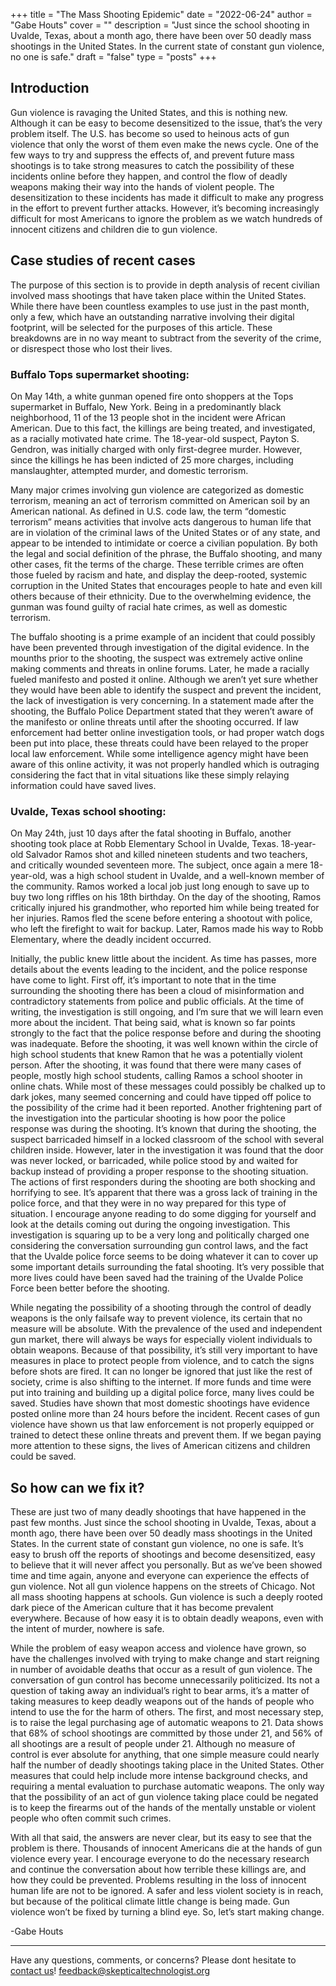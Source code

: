 +++
title = "The Mass Shooting Epidemic"
date = "2022-06-24"
author = "Gabe Houts"
cover = ""
description = "Just since the school shooting in Uvalde, Texas, about a month ago, there have been over 50 deadly mass shootings in the United States. In the current state of constant gun violence, no one is safe."
draft = "false"
type = "posts"
+++

## Introduction

Gun violence is ravaging the United States, and this is nothing new. Although it can be easy to become desensitized to the issue, that’s the very problem itself. The U.S. has become so used to heinous acts of gun violence that only the worst of them even make the news cycle. One of the few ways to try and suppress the effects of, and prevent future mass shootings is to take strong measures to catch the possibility of these incidents online before they happen, and control the flow of deadly weapons making their way into the hands of violent people. The desensitization to these incidents has made it difficult to make any progress in the effort to prevent further attacks. However, it’s becoming increasingly difficult for most Americans to ignore the problem as we watch hundreds of innocent citizens and children die to gun violence.

## Case studies of recent cases

The purpose of this section is to provide in depth analysis of recent civilian involved mass shootings that have taken place within the United States. While there have been countless examples to use just in the past month, only a few, which have an outstanding narrative involving their digital footprint, will be selected for the purposes of this article. These breakdowns are in no way meant to subtract from the severity of the crime, or disrespect those who lost their lives.

### Buffalo Tops supermarket shooting:

On May 14th, a white gunman opened fire onto shoppers at the Tops supermarket in Buffalo, New York. Being in a predominantly black neighborhood, 11 of the 13 people shot in the incident were African American. Due to this fact, the killings are being treated, and investigated, as a racially motivated hate crime. The 18-year-old suspect, Payton S. Gendron, was initially charged with only first-degree murder. However, since the killings he has been indicted of 25 more charges, including manslaughter, attempted murder, and domestic terrorism. 

Many major crimes involving gun violence are categorized as domestic terrorism, meaning an act of terrorism committed on American soil by an American national. As defined in U.S. code law, the term “domestic terrorism” means activities that involve acts dangerous to human life that are in violation of the criminal laws of the United States or of any state, and appear to be intended to intimidate or coerce a civilian population. By both the legal and social definition of the phrase, the Buffalo shooting, and many other cases, fit the terms of the charge. These terrible crimes are often those fueled by racism and hate, and display the deep-rooted, systemic corruption in the United States that encourages people to hate and even kill others because of their ethnicity. Due to the overwhelming evidence, the gunman was found guilty of racial hate crimes, as well as domestic terrorism.

The buffalo shooting is a prime example of an incident that could possibly have been prevented through investigation of the digital evidence. In the mounths prior to the shooting, the suspect was extremely active online making comments and threats in online forums. Later, he made a racially fueled manifesto and posted it online. Although we aren’t yet sure whether they would have been able to identify the suspect and prevent the incident, the lack of investigation is very concerning. In a statement made after the shooting, the Buffalo Police Department stated that they weren’t aware of the manifesto or online threats until after the shooting occurred. If law enforcement had better online investigation tools, or had proper watch dogs been put into place, these threats could have been relayed to the proper local law enforcement. While some intelligence agency might have been aware of this online activity, it was not properly handled which is outraging considering the fact that in vital situations like these simply relaying information could have saved lives.

### Uvalde, Texas school shooting:

On May 24th, just 10 days after the fatal shooting in Buffalo, another shooting took place at Robb Elementary School in Uvalde, Texas. 18-year-old Salvador Ramos shot and killed nineteen students and two teachers, and critically wounded seventeen more.  The subject, once again a mere 18-year-old, was a high school student in Uvalde, and a well-known member of the community. Ramos worked a local job just long enough to save up to buy two long riffles on his 18th birthday. On the day of the shooting, Ramos critically injured his grandmother, who reported him while being treated for her injuries. Ramos fled the scene before entering a shootout with police, who left the firefight to wait for backup. Later, Ramos made his way to Robb Elementary, where the deadly incident occurred. 

Initially, the public knew little about the incident. As time has passes, more details about the events leading to the incident, and the police response have come to light. First off, it’s important to note that in the time surrounding the shooting there has been a cloud of misinformation and contradictory statements from police and public officials. At the time of writing, the investigation is still ongoing, and I’m sure that we will learn even more about the incident. That being said, what is known so far points strongly to the fact that the police response before and during the shooting was inadequate. Before the shooting, it was well known within the circle of high school students that knew Ramon that he was a potentially violent person. After the shooting, it was found that there were many cases of people, mostly high school students, calling Ramos a school shooter in online chats. While most of these messages could possibly be chalked up to dark jokes, many seemed concerning and could have tipped off police to the possibility of the crime had it been reported. Another frightening part of the investigation into the particular shooting is how poor the police response was during the shooting. It’s known that during the shooting, the suspect barricaded himself in a locked classroom of the school with several children inside. However, later in the investigation it was found that the door was never locked, or barricaded, while police stood by and waited for backup instead of providing a proper response to the shooting situation. The actions of first responders during the shooting are both shocking and horrifying to see. It’s apparent that there was a gross lack of training in the police force, and that they were in no way prepared for this type of situation. I encourage anyone reading to do some digging for yourself and look at the details coming out during the ongoing investigation. This investigation is squaring up to be a very long and politically charged one considering the conversation surrounding gun control laws, and the fact that the Uvalde police force seems to be doing whatever it can to cover up some important details surrounding the fatal shooting. It’s very possible that more lives could have been saved had the training of the Uvalde Police Force been better before the shooting.

While negating the possibility of a shooting through the control of deadly weapons is the only failsafe way to prevent violence, its certain that no measure will be absolute. With the prevalence of the used and independent gun market, there will always be ways for especially violent individuals to obtain weapons. Because of that possibility, it’s still very important to have measures in place to protect people from violence, and to catch the signs before shots are fired. It can no longer be ignored that just like the rest of society, crime is also shifting to the internet. If more funds and time were put into training and building up a digital police force, many lives could be saved. Studies have shown that most domestic shootings have evidence posted online more than 24 hours before the incident. Recent cases of gun violence have shown us that law enforcement is not properly equipped or trained to detect these online threats and prevent them. If we began paying more attention to these signs, the lives of American citizens and children could be saved.

## So how can we fix it?

These are just two of many deadly shootings that have happened in the past few months. Just since the school shooting in Uvalde, Texas, about a month ago, there have been over 50 deadly mass shootings in the United States. In the current state of constant gun violence, no one is safe. It’s easy to brush off the reports of shootings and become desensitized, easy to believe that it will never affect you personally. But as we’ve been showed time and time again, anyone and everyone can experience the effects of gun violence. Not all gun violence happens on the streets of Chicago. Not all mass shooting happens at schools. Gun violence is such a deeply rooted dark piece of the American culture that it has become prevalent everywhere. Because of how easy it is to obtain deadly weapons, even with the intent of murder, nowhere is safe. 

While the problem of easy weapon access and violence have grown, so have the challenges involved with trying to make change and start reigning in number of avoidable deaths that occur as a result of gun violence. The conversation of gun control has become unnecessarily politicized. Its not a question of taking away an individual’s right to bear arms, it’s a matter of taking measures to keep deadly weapons out of the hands of people who intend to use the for the harm of others. The first, and most necessary step, is to raise the legal purchasing age of automatic weapons to 21. Data shows that 68% of school shootings are committed by those under 21, and 56% of all shootings are a result of people under 21. Although no measure of control is ever absolute for anything, that one simple measure could nearly half the number of deadly shootings taking place in the United States. Other measures that could help include more intense background checks, and requiring a mental evaluation to purchase automatic weapons. The only way that the possibility of an act of gun violence taking place could be negated is to keep the firearms out of the hands of the mentally unstable or violent people who often commit such crimes.

With all that said, the answers are never clear, but its easy to see that the problem is there. Thousands of innocent Americans die at the hands of gun violence every year. I encourage everyone to do the necessary research and continue the conversation about how terrible these killings are, and how they could be prevented. Problems resulting in the loss of innocent human life are not to be ignored.  A safer and less violent society is in reach, but because of the political climate little change is being made. Gun violence won’t be fixed by turning a blind eye. So, let’s start making change.



-Gabe Houts

---

Have any questions, comments, or concerns? Please dont hesitate to [contact us](/contact-us)!
<feedback@skepticaltechnologist.org>